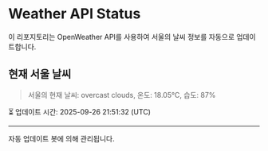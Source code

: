 
# Weather API Status

이 리포지토리는 OpenWeather API를 사용하여 서울의 날씨 정보를 자동으로 업데이트합니다.

## 현재 서울 날씨
> 서울의 현재 날씨: overcast clouds, 온도: 18.05°C, 습도: 87%

⏳ 업데이트 시간: 2025-09-26 21:51:32 (UTC)

---
자동 업데이트 봇에 의해 관리됩니다.
